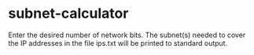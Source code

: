 # subnet-calculator

Enter the desired number of network bits. The subnet(s) needed to cover the IP addresses in the file ips.txt will be printed to standard output.

